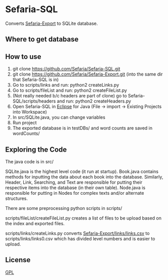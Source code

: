 # Sefaria-SQL
Converts [Sefaria-Export](https://github.com/Sefaria/Sefaria-Export) to SQLite database.

## Where to get database

## How to use
1. git clone https://github.com/Sefaria/Sefaria-SQL.git 
2. git clone https://github.com/Sefaria/Sefaria-Export.git (into the same dir that Sefaria-SQL is in)
3. Go to scripts/links and run: python2 createLinks.py
4. Go to scripts/fileList and run: python2 createFileList.py
5. (Not really needed b/c headers are part of clone) go to Sefaria-SQL/scripts/headers and run: python2 createHeaders.py 
6. Open Sefaria-SQL in [Eclipse](http://www.eclipse.org/downloads/) for Java (File -> import -> Existing Projects into Workspace)
7. In src/SQLite.java, you can change variables
8. Run project
9. The exported database is in testDBs/ and word counts are saved in wordCounts/

## Exploring the Code

The java code is in src/

SQLite.java is the highest level code (it run at startup). Book.java contains methods for inputting the data about each book into the database. Similarly, Header, Link, Searching, and Text are responsible for putting their respective items into the database (in their own table). Node.java is responsible for putting in Nodes for complex texts and/or alternate structures.

There are some preprocessing python scripts in scripts/

scripts/fileList/createFileList.py creates a list of files to be upload based on the index and exported files.

scripts/links/createLinks.py converts [Sefaria-Export/links/links.csv](https://github.com/Sefaria/Sefaria-Export/blob/master/links/links.csv) to scripts/links/links0.csv which has divided level numbers and is easier to upload.



## License

[GPL](http://www.gnu.org/copyleft/gpl.html)
